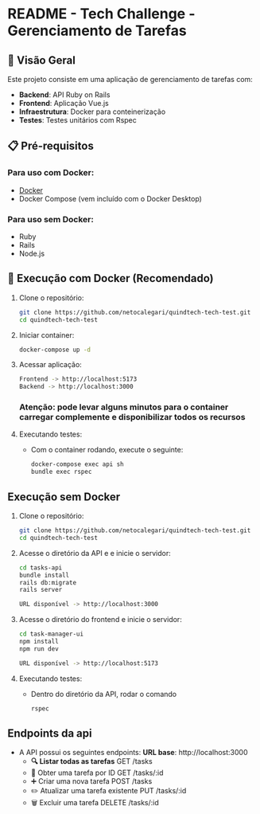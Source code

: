 # README - Tech Challenge - Gerenciamento de Tarefas

## 🚀 Visão Geral

Este projeto consiste em uma aplicação de gerenciamento de tarefas com:

- **Backend**: API Ruby on Rails
- **Frontend**: Aplicação Vue.js
- **Infraestrutura**: Docker para conteinerização
- **Testes**: Testes unitários com Rspec

## 📋 Pré-requisitos

### Para uso com Docker:

- [Docker](https://docs.docker.com/get-docker/)
- Docker Compose (vem incluído com o Docker Desktop)

### Para uso sem Docker:

- Ruby
- Rails
- Node.js

## 🐳 Execução com Docker (Recomendado)

1. Clone o repositório:

   ```bash
   git clone https://github.com/netocalegari/quindtech-tech-test.git
   cd quindtech-tech-test
   ```

2. Iniciar container:

   ```bash
   docker-compose up -d

   ```

3. Acessar aplicação:

   ```bash
   Frontend -> http://localhost:5173
   Backend -> http://localhost:3000

   ```

   ### Atenção: pode levar alguns minutos para o container carregar complemente e disponibilizar todos os recursos

4. Executando testes:
   - Com o container rodando, execute o seguinte:
     ```bash
     docker-compose exec api sh
     bundle exec rspec
     ```

## Execução sem Docker

1. Clone o repositório:

   ```bash
   git clone https://github.com/netocalegari/quindtech-tech-test.git
   cd quindtech-tech-test

   ```

2. Acesse o diretório da API e e inicie o servidor:

   ```bash
   cd tasks-api
   bundle install
   rails db:migrate
   rails server

   URL disponível -> http://localhost:3000

   ```

3. Acesse o diretório do frontend e inicie o servidor:

   ```bash
   cd task-manager-ui
   npm install
   npm run dev

   URL disponível -> http://localhost:5173

   ```

4. Executando testes:

   - Dentro do diretório da API, rodar o comando

     ```bash
     rspec

     ```

## Endpoints da api

- A API possui os seguintes endpoints:
  **URL base**: http://localhost:3000
  - **🔍 Listar todas as tarefas**
    GET /tasks
  - 🔎 Obter uma tarefa por ID
    GET /tasks/:id
  - ➕ Criar uma nova tarefa
    POST /tasks
  - ✏️ Atualizar uma tarefa existente
    PUT /tasks/:id
  - 🗑️ Excluir uma tarefa
    DELETE /tasks/:id
